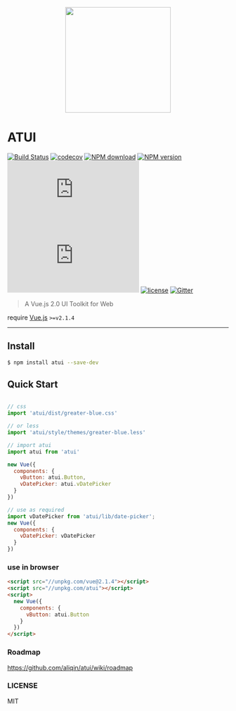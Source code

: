 <p align="center">
  <img width="240" src="http://img.alicdn.com/tps/TB16_awMVXXXXcKXpXXXXXXXXXX-360-92.png">
</p>


# ATUI
[![Build Status](https://travis-ci.org/aliqin/atui.svg?branch=dev)](https://travis-ci.org/aliqin/atui)
[![codecov](https://codecov.io/gh/aliqin/atui/branch/dev/graph/badge.svg)](https://codecov.io/gh/aliqin/atui/branch/dev)
[![NPM download][npmdl-image]][npm-url]
[![NPM version][npm-image]][npm-url]
[![gzip size:JS][gzipjs-image]][npm-url]
[![gzip size:css][gzipcss-image]][npm-url]
[![license][license-image]][npm-url]
[![Gitter](https://badges.gitter.im/aliqin/atui.svg)](https://gitter.im/aliqin/atui?utm_source=badge&utm_medium=badge&utm_campaign=pr-badge)

[npmdl-image]: https://img.shields.io/npm/dm/atui.svg
[npm-image]: https://img.shields.io/npm/v/atui.svg?style=flat
[gzipjs-image]: http://img.badgesize.io/https://unpkg.com/atui/dist/atui.js?compression=gzip&label=gzip%20size:%20JS
[gzipcss-image]: http://img.badgesize.io/https://unpkg.com/atui/dist/greater-blue.css?compression=gzip&label=gzip%20size:%20CSS
[npm-url]: https://www.npmjs.com/package/atui
[license-image]: https://img.shields.io/badge/license-MIT-blue.svg

> A Vue.js 2.0 UI Toolkit for Web

require [Vue.js](http://vuejs.org/) `>=v2.1.4`

--------





## Install

```bash
$ npm install atui --save-dev
```


## Quick Start
```js

// css
import 'atui/dist/greater-blue.css'

// or less
import 'atui/style/themes/greater-blue.less'

// import atui
import atui from 'atui'

new Vue({
  components: {
    vButton: atui.Button,
    vDatePicker: atui.vDatePicker
  }
})

// use as required
import vDatePicker from 'atui/lib/date-picker';
new Vue({
  components: {
    vDatePicker: vDatePicker
  }
})

```

### use in browser

```html
<script src="//unpkg.com/vue@2.1.4"></script>
<script src="//unpkg.com/atui"></script>
<script>
  new Vue({
    components: {
      vButton: atui.Button
    }
  })
</script>
```

### Roadmap
https://github.com/aliqin/atui/wiki/roadmap

### LICENSE
MIT
